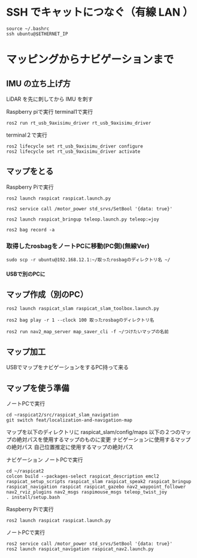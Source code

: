 # SSH でキャットにつなぐ（有線 LAN ）
```
source ~/.bashrc
ssh ubuntu@$ETHERNET_IP
```

# マッピングからナビゲーションまで

## IMU の立ち上げ方
LiDAR を先に刺してから IMU を刺す

Raspberry piで実行
terminal1で実行
```
ros2 run rt_usb_9axisimu_driver rt_usb_9axisimu_driver
```

terminal２で実行
```
ros2 lifecycle set rt_usb_9axisimu_driver configure
ros2 lifecycle set rt_usb_9axisimu_driver activate
```

## マップをとる
Raspberry Piで実行
```
ros2 launch raspicat raspicat.launch.py
```
```
ros2 service call /motor_power std_srvs/SetBool '{data: true}'
```
```
ros2 launch raspicat_bringup teleop.launch.py teleop:=joy
```
```
ros2 bag record -a
```

### 取得したrosbagをノートPCに移動(PC側)(無線Ver)
```
sudo scp -r ubuntu@192.168.12.1:~/取ったrosbagのディレクトリ名 ~/
```

#### USBで別のPCに

## マップ作成（別のPC）
```
ros2 launch raspicat_slam raspicat_slam_toolbox.launch.py
```
```
ros2 bag play -r 1 --clock 100 取ったrosbagのディレクトリ名
```
```
ros2 run nav2_map_server map_saver_cli -f ~/つけたいマップの名前
```

## マップ加工

USBでマップをナビゲーションをするPC持って来る

## マップを使う準備
ノートPCで実行
```
cd ~raspicat2/src/raspicat_slam_navigation
git switch feat/localization-and-navigation-map
```
マップを以下のディレクトリに
raspicat_slam/config/maps
以下の２つのマップの絶対パスを使用するマップのものに変更
ナビゲーションに使用するマップの絶対パス
自己位置推定に使用するマップの絶対パス

ナビゲーション
ノートPCで実行
```
cd ~/raspicat2
colcon build --packages-select raspicat_description emcl2 raspicat_setup_scripts raspicat_slam raspicat_speak2 raspicat_bringup raspicat_navigation raspicat raspicat_gazebo nav2_waypoint_follower nav2_rviz_plugins nav2_msgs raspimouse_msgs teleop_twist_joy
. install/setup.bash 
```

Raspberry Piで実行
```
ros2 launch raspicat raspicat.launch.py
```

ノートPCで実行
```
ros2 service call /motor_power std_srvs/SetBool '{data: true}'
ros2 launch raspicat_navigation raspicat_nav2.launch.py
```

